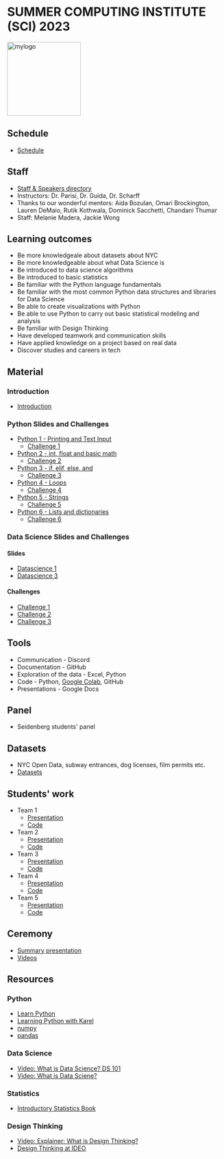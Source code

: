 # SUMMER COMPUTING INSTITUTE (SCI) 2023

<img width="172" alt="mylogo" src="https://github.com/PACESTEM/STEMINSTITUTE2023/assets/761057/ecfba838-a2a5-4272-af6a-72cae869ff35">

## Schedule 

* [Schedule](https://docs.google.com/spreadsheets/d/1WZwTflDdEPsK9c50P9e74Q7NCTW5n-fPZuYxQhLHOWk/edit?usp=sharing)
  
## Staff

* [Staff & Speakers directory](https://docs.google.com/presentation/d/1zT7AffyeKGTOfyiIqbvSfspr8_mpF74jQ2mJmuROOtA/edit?usp=sharing)
* Instructors: Dr. Parisi, Dr. Guida, Dr. Scharff
* Thanks to our wonderful mentors: Aida Bozulan, Omari Brockington, Lauren DeMaio, Rutik Kothwala, Dominick Sacchetti, Chandani Thumar
* Staff: Melanie Madera, Jackie Wong

## Learning outcomes

- Be more knowledgeale about datasets about NYC
- Be more knowledgeable about what Data Science is
- Be introduced to data science algorithms
- Be introduced to basic statistics
- Be familiar with the Python language fundamentals 
- Be familiar with the most common Python data structures and libraries for Data Science
- Be able to create visualizations with Python
- Be able to use Python to carry out basic statistical modeling and analysis
- Be familiar with Design Thinking
- Have developed teamwork and communication skills
- Have applied knowledge on a project based on real data
- Discover studies and careers in tech

## Material

### Introduction

* [Introduction](https://docs.google.com/presentation/d/1rb2dgE2Vpc1r8OOIiWkfsEXD_Qg5fsIebDes_dGHO94/edit?usp=drive_link)
  
### Python Slides and Challenges

* [Python 1 - Printing and Text Input](https://docs.google.com/presentation/d/1-xrQzyu55rvMwNPKrV1jFxAE-7cmoITQVZ6KrcMxP-4/edit?usp=drive_link)
  * [Challenge 1](https://docs.google.com/document/d/1mxGuNAY-iwKUdnwyA7okN5NexhqGX1FRFFMRPygAJw0/edit?usp=drive_link)
* [Python 2 - int, float and basic math](https://docs.google.com/presentation/d/1-xrQzyu55rvMwNPKrV1jFxAE-7cmoITQVZ6KrcMxP-4/edit?usp=drive_link)
  * [Challenge 2](https://docs.google.com/document/d/1U9xrqmqVr6PtMEgdiKB2a76kJWWrVYNXtbsX8gCmplE/edit?usp=drive_link) 
* [Python 3 - if, elif, else, and](https://docs.google.com/presentation/d/1AIYkvfaCB6LOTS3cRAHv-IbwaJ0kyCpOW3kscXeT4as/edit?usp=drive_link)
  * [Challenge 3](https://docs.google.com/document/d/19j4iZ3iJ7TPr5EXLNJ3MvrkePBIo_MP-lR2sj_Kmzh8/edit?usp=drive_link)
* [Python 4 - Loops](https://docs.google.com/presentation/d/12YktJHg0x_bKTDsqSHER4F4eZpj79UyEkxYByiZjDT4/edit?usp=drive_link)
  * [Challenge 4](https://docs.google.com/document/d/1xSj52kvp8XGZ10Y9vnonl8i19x_YZP3TMwjIQkcNavQ/edit?usp=drive_link)
* [Python 5 - Strings](https://docs.google.com/presentation/d/1ylNhp7InH3jlFHn8921Csk3RhlZd_Wxh4jt5Vxzl1iw/edit?usp=drive_link)
  * [Challenge 5](https://docs.google.com/document/d/1Sr_zJKjAbdtDEzWjSuVXbi8vAFsxtuvQ-Tv8bxWm-r4/edit?usp=drive_link)
* [Python 6 - Lists and dictionaries](https://docs.google.com/presentation/d/15Uh9rDw_z93eJuikktSvTl1XwGwWoJbcNqgS19Vo5Ek/edit?usp=drive_link)
  * [Challenge 6](https://docs.google.com/document/d/1E2rkdJ4O-PokNsDvUKTdje2Fzrw-OWvHQloVnG7JgSQ/edit?usp=drive_link)

### Data Science Slides and Challenges

#### Slides

* [Datascience 1](https://drive.google.com/file/d/1jUlW5Kx3NUcG4TY7crvRUYerVY0RlGC1/view?usp=drive_link)
* [Datascience 3](https://drive.google.com/file/d/1mhDvTSOopgmb1oYTv0Dgu5qn8ly_E0nU/view?usp=sharing)

#### Challenges

* [Challenge 1](https://drive.google.com/file/d/171pB6HSQDaTrDMJ6zMHqRswAYCeAtLju/view?usp=drive_link)
* [Challenge 2](https://drive.google.com/file/d/14SdGS8n9epc1FIJt3DdsuoLca-3YXfpp/view?usp=drive_link)
* [Challenge 3](https://drive.google.com/file/d/193vC4toDzI3eC60ng1WKbh7GRZDJdHp1/view?usp=drive_link)

## Tools

* Communication - Discord
* Documentation - GitHub
* Exploration of the data - Excel, Python
* Code - Python, [Google Colab](https://colab.research.google.com), GitHub
* Presentations - Google Docs

## Panel

* Seidenberg students' panel

## Datasets

* NYC Open Data, subway entrances, dog licenses, film permits etc.
* [Datasets](https://docs.google.com/document/d/1Lz48gXGd4zgYHCuZA4-mO7Yn_vkv02SJMQpY4uvtYrY/edit?usp=sharing)
  
## Students' work

* Team 1
    - [Presentation]()
    - [Code]()
* Team 2
    - [Presentation]()
    - [Code]()
* Team 3
    - [Presentation]()
    - [Code]()
* Team 4
    - [Presentation]()
    - [Code]()
* Team 5
    - [Presentation]()
    - [Code]()

## Ceremony

* [Summary presentation]()
* [Videos]()

## Resources

### Python

* [Learn Python](https://www.learnpython.org)
* [Learning Python with Karel](https://compedu.stanford.edu/karel-reader/docs/python/en/chapter1.html)
* [numpy](https://www.learnpython.org/en/Numpy_Arrays)
* [pandas](https://www.learnpython.org/en/Pandas_Basics)

### Data Science

* [Video: What is Data Science? DS 101](https://www.youtube.com/watch?v=z1kPKBdYks4)
* [Video: What is Data Sciene?](https://youtu.be/X3paOmcrTjQ)

### Statistics

* [Introductory Statistics Book](https://openstax.org/details/books/introductory-statistics)

### Design Thinking

* [Video: Explainer: What is Design Thinking?](https://www.youtube.com/watch?v=_WI3B54m6SU)
* [Design Thinking at IDEO](https://www.ideou.com/pages/design-thinking)
